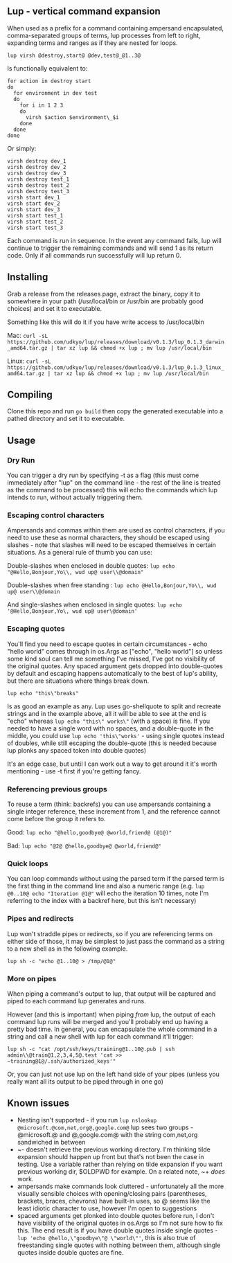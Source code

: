 ## Lup - vertical command expansion

When used as a prefix for a command containing ampersand encapsulated, comma-separated groups of terms, lup processes from left to right, expanding terms and ranges as if they are nested for loops.

`lup virsh @destroy,start@ @dev,test@_@1..3@`

Is functionally equivalent to:
```
for action in destroy start
do
  for environment in dev test
  do
    for i in 1 2 3
    do
      virsh $action $environment\_$i
    done
  done
done
```

Or simply:
```
virsh destroy dev_1
virsh destroy dev_2
virsh destroy dev_3
virsh destroy test_1
virsh destroy test_2
virsh destroy test_3
virsh start dev_1
virsh start dev_2
virsh start dev_3
virsh start test_1
virsh start test_2
virsh start test_3
```

Each command is run in sequence. In the event any command fails, lup will continue to trigger the remaining commands and will send 1 as its return code. Only if all commands run successfully will lup return 0.

## Installing

Grab a release from the releases page, extract the binary, copy it to somewhere in your path (/usr/local/bin or /usr/bin are probably good choices) and set it to executable.

Something like this will do it if you have write access to /usr/local/bin

Mac: `curl -sL https://github.com/udkyo/lup/releases/download/v0.1.3/lup_0.1.3_darwin_amd64.tar.gz | tar xz lup && chmod +x lup ; mv lup /usr/local/bin`

Linux: `curl -sL https://github.com/udkyo/lup/releases/download/v0.1.3/lup_0.1.3_linux_amd64.tar.gz | tar xz lup && chmod +x lup ; mv lup /usr/local/bin`

## Compiling

Clone this repo and run `go build` then copy the generated executable into a pathed directory and set it to executable.

## Usage

### Dry Run

You can trigger a dry run by specifying -t as a flag (this must come immediately after "lup" on the command line - the rest of the line is treated as the command to be processed) this will echo the commands which lup intends to run, without actually triggering them.

### Escaping control characters

Ampersands and commas within them are used as control characters, if you need to use these as normal characters, they should be escaped using slashes - note that slashes will need to be escaped themselves in certain situations. As a general rule of thumb you can use:

Double-slashes when enclosed in double quotes:
`lup echo "@Hello,Bonjour,Yo\\, wud up@ user\\@domain"`

Double-slashes when free standing :
`lup echo @Hello,Bonjour,Yo\\, wud up@ user\\@domain`

And single-slashes when enclosed in single quotes:
`lup echo '@Hello,Bonjour,Yo\, wud up@ user\@domain'`

### Escaping quotes

You'll find you need to escape quotes in certain circumstances - echo "hello world" comes through in os.Args as ["echo", "hello world"] so unless some kind soul can tell me something I've missed, I've got no visibility of the original quotes. Any spaced argument gets dropped into double-quotes by default and escaping happens automatically to the best of lup's ability, but there are situations where things break down.

`lup echo "this\"breaks"`

Is as good an example as any. Lup uses go-shellquote to split and recreate strings and in the example above, all it will be able to see at the end is "echo" whereas `lup echo "this\" works\"` (with a space) is fine. If you needed to have a single word with no spaces, and a double-quote in the middle, you could use `lup echo 'this\"works'` - using single quotes instead of doubles, while still escaping the double-quote (this is needed because lup plonks any spaced token into double quotes)

It's an edge case, but until I can work out a way to get around it it's worth mentioning - use -t first if you're getting fancy. 

### Referencing previous groups

To reuse a term (think: backrefs) you can use ampersands containing a single integer reference, these increment from 1, and the reference cannot come before the group it refers to.

Good:
`lup echo "@hello,goodbye@ @world,friend@ (@1@)"`

Bad:
`lup echo "@2@ @hello,goodbye@ @world,friend@"`

### Quick loops

You can loop commands without using the parsed term if the parsed term is the first thing in the command line and also a numeric range (e.g. `lup @0..10@ echo "Iteration @1@"` will echo the iteration 10 times, note I'm referring to the index with a backref here, but this isn't necessary)

### Pipes and redirects

Lup won't straddle pipes or redirects, so if you are referencing terms on either side of those, it may be simplest to just pass the command as a string to a new shell as in the following example. 

`lup sh -c "echo @1..10@ > /tmp/@1@"`

### More on pipes

When piping a command's output to lup, that output will be captured and piped to each command lup generates and runs.

However (and this is important) when piping *from* lup, the output of each command lup runs will be merged and you'll probably end up having a pretty bad time. In general, you can encapsulate the whole command in a string and call a new shell with lup for each command it'll trigger:

```
lup sh -c "cat /opt/ssh/keys/training@1..10@.pub | ssh admin\\@train@1,2,3,4,5@.test 'cat >> ~training@1@/.ssh/authorized_keys'"
```

Or, you can just not use lup on the left hand side of your pipes (unless you really want all its output to be piped through in one go)

## Known issues

- Nesting isn't supported - if you run `lup nslookup @microsoft.@com,net,org@,google.com@` lup sees two groups - @microsoft.@ and @,google.com@ with the string com,net,org sandwiched in between
- ~- doesn't retrieve the previous working directory. I'm thinking tilde expansion should happen up front but that's not been the case in testing. Use a variable rather than relying on tilde expansion if you want previous working dir, $OLDPWD for example. On a related note, ~+ *does* work.
- ampersands make commands look cluttered - unfortunately all the more visually sensible choices with opening/closing pairs (parentheses, brackets, braces, chevrons) have built-in uses, so @ seems like the least idiotic character to use, however I'm open to suggestions
- spaced arguments get plonked into double quotes before run, I don't have visibility of the original quotes in os.Args so I'm not sure how to fix this. The end result is if you have double quotes inside single quotes - `lup 'echo @hello,\"goodbye\"@ \"world\"'`, this is also true of freestanding single quotes with nothing between them, although single quotes inside double quotes are fine.
